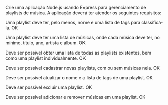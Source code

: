 Crie uma aplicação Node.js usando Express para gerenciamento de playlists de música. A aplicação deverá ter atender os seguintes requisitos:

Uma playlist deve ter, pelo menos, nome e uma lista de tags para classificá-la. OK

Uma playlist deve ter uma lista de músicas, onde cada música deve ter, no mínimo, título, ano, artista e álbum. OK

Deve ser possível obter uma lista de todas as playlists existentes, bem como uma playlist individualmente. OK

Deve ser possível cadastrar novas playlists, com ou sem músicas nela. OK

Deve ser possível atualizar o nome e a lista de tags de uma playlist. OK

Deve ser possível excluir uma playlist. OK

Deve ser possível adicionar e remover músicas em uma playlist. OK
